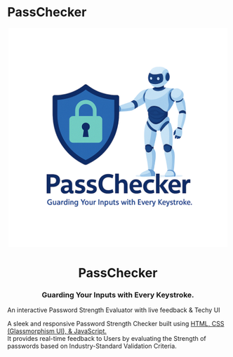 # PassChecker
<p align="center">
  <img src="LOGO_PassChecker.png" alt="PassChecker Logo" width="500"/>
</p>

<h1 align="center">PassChecker</h1>
<h3 align="center">Guarding Your Inputs with Every Keystroke.</h3>

An interactive Password Strength Evaluator with live feedback &amp; Techy UI

<p>
A sleek and responsive Password Strength Checker built using <u>HTML, CSS (Glassmorphism UI), &amp JavaScript.</u> <br>It provides real-time feedback to Users by evaluating the Strength of passwords based on Industry-Standard Validation Criteria.
</p>